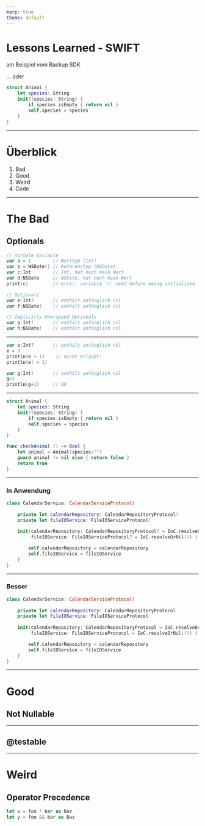 ```yaml
---
marp: true
theme: default
---
```


# Lessons Learned - SWIFT
am Beispiel vom Backup SDK

... oder

```swift
struct Animal {
    let species: String
    init?(species: String) {
        if species.isEmpty { return nil }
        self.species = species
    }
}
```

---
<!-- paginate: true -->

# Überblick

1. Bad
2. Good
3. Weird
4. Code

---

# The Bad
## Optionals

```swift
// normale Variable
var a = 1        // Werttyp (Int)
var b = NSDate() // Referenztyp (NSDate)
var c:Int        // Int, hat noch kein Wert
var d:NSDate     // NSDate, hat noch kein Wert
print(c)         // error: variable 'c' used before being initialized

// Optionals
var e:Int?       // enthält anfänglich nil
var f:NSDate?    // enthält anfänglich nil

// Implicitly Unwrapped Optionals
var g:Int!       // enthält anfänglich nil
var h:NSDate!    // enthält anfänglich nil

```
---

```swift
var e:Int?       // enthält anfänglich nil
e = 3
println(e + 1)    // nicht erlaubt!
println(e! + 1)

var g:Int!       // enthält anfänglich nil
g=3
println(g+1)     // OK
```

---

```swift
struct Animal {
    let species: String
    init?(species: String) {
        if species.isEmpty { return nil }
        self.species = species
    }
}

func checkAnimal () -> Bool {
    let animal = Animal(species:"")
    guard animal != nil else { return false }
    return true
}

```

---
 
### In Anwendung
```swift
class CalendarService: CalendarServiceProtocol{
    
    private let calendarRepository: CalendarRepositoryProtocol!
    private let fileIOService: FileIOServiceProtocol!
    
    init(calendarRepository: CalendarRepositoryProtocol? = IoC.resolveOrNil(),
         fileIOService: FileIOServiceProtocol? = IoC.resolveOrNil()) {

        self.calendarRepository = calendarRepository
        self.fileIOService = fileIOService
    }
}
```

---

### Besser

```swift
class CalendarService: CalendarServiceProtocol{
    
    private let calendarRepository: CalendarRepositoryProtocol
    private let fileIOService: FileIOServiceProtocol
    
    init(calendarRepository: CalendarRepositoryProtocol = IoC.resolveOrNil()!,
         fileIOService: FileIOServiceProtocol = IoC.resolveOrNil()!) {

        self.calendarRepository = calendarRepository
        self.fileIOService = fileIOService
    }
}
```

---
# Good
## Not Nullable


---

## @testable


---

# Weird
## Operator Precedence

```swift
let x = foo * bar as Baz
let y = foo && bar as Baz
```